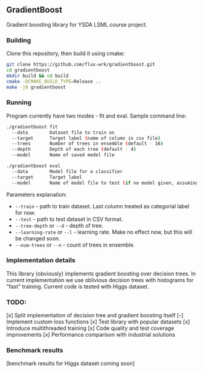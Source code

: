 ## GradientBoost
Gradient boosting library for YSDA LSML course project. 

### Building
Clone this repository, then build it using cmake:
```bash
git clone https://github.com/flux-wrk/gradientboost.git
cd gradientboost
mkdir build && cd build
cmake -DCMAKE_BUILD_TYPE=Release ..
make -j8 gradientboost
```

### Running
Program currently have two modes - fit and eval.
Sample command line:
```bash
./gradientboost fit
  --data 		Dataset file to train on
  --target 		Target label (name of column in csv file)
  --trees 		Number of trees in ensemble (default - 16)
  --depth 		Depth of each tree (default - 4)
  --model 		Name of saved model file

./gradientboost eval
  --data       	Model file for a classifier
  --target     	Target label
  --model 		Name of model file to test (if no model given, assuming evaluation of model trained in 'fit' subcommand)
```

Parameters explanation:
- `--train` - path to train dataset. Last column treated as categorial label for now.
- `--test` - path to test dataset in CSV format.
- `--tree-depth` or `--d` - depth of tree.
- `--learning-rate` or `--l` - learning rate. Make no effect now, but this will be changed soon.
- `--num-trees` or `--n` - count of trees in ensemble.

### Implementation details
This library (obviously) implements gradient boosting over decision trees. In current implementation we use oblivious decision trees with histograms for "fast" training.
Current code is tested with Higgs dataset.

### TODO:
[x] Split implementation of decision tree and gradient boosting itself
[-] Implement custom loss functions
[x] Test library with popular datasets
[x] Introduce multithreaded training
[x] Code quality and test coverage improvements
[x] Performance comparison with industrial solutions

### Benchmark results

[benchmark results for Higgs dataset coming soon]